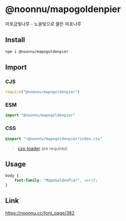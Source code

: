 # @noonnu/mapogoldenpier
마포금빛나루 - 노을빛으로 물든 마포나루

## Install
```sh
npm i @noonnu/mapogoldenpier
```
## Import
### CJS
```js
require("@noonnu/mapogoldenpier")
```
### ESM
```js
import "@noonnu/mapogoldenpier"
```
### CSS 
```css
@import "~@noonnu/mapogoldenpier/index.css"
```
> [css-loader](https://github.com/webpack-contrib/css-loader) are required.

## Usage
```css
body {
    font-family: "MapoGoldenPier", serif;
}
```

## Link
https://noonnu.cc/font_page/382